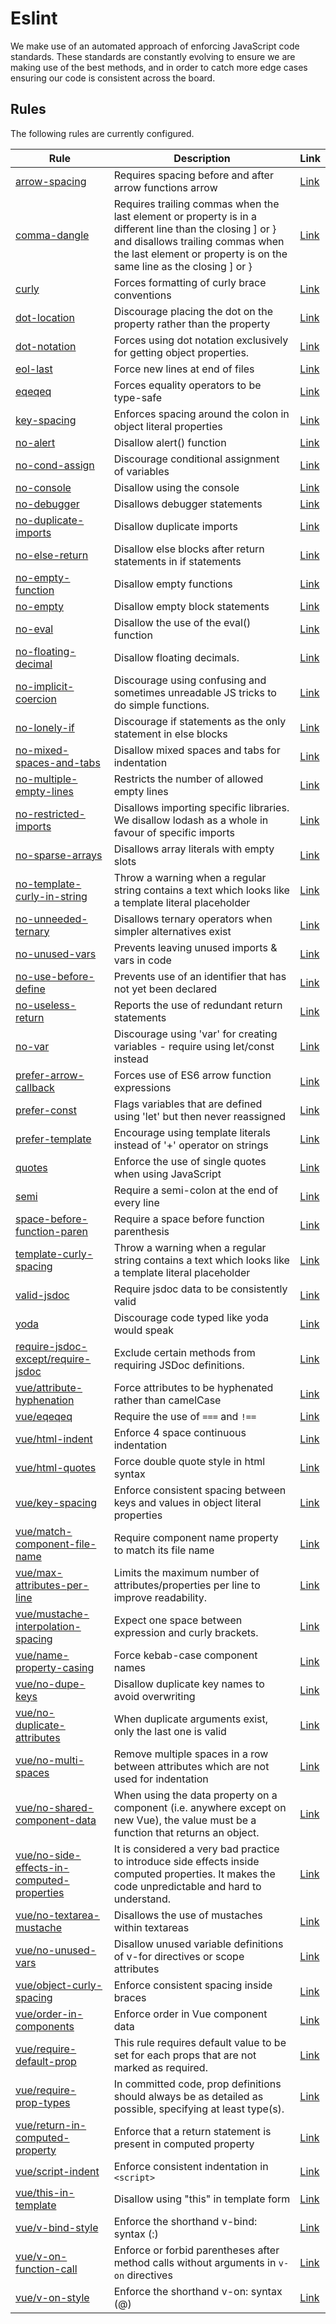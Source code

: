 # Eslint

We make use of an automated approach of enforcing JavaScript code standards. These standards are constantly evolving to ensure we are making use of the best methods, and in order to catch more edge cases ensuring our code is consistent across the board.

## Rules

The following rules are currently configured.

| Rule | Description | Link |
|---|---|---|
| [arrow-spacing](./arrow-spacing.md) | Requires spacing before and after arrow functions arrow  | [Link](https://eslint.org/docs/rules/arrow-spacing) |
| [comma-dangle](./comma-dangle.md) | Requires trailing commas when the last element or property is in a different line than the closing ] or } and disallows trailing commas when the last element or property is on the same line as the closing ] or }  | [Link](https://eslint.org/docs/rules/comma-dangle) |
| [curly](./curly.md) | Forces formatting of curly brace conventions  | [Link](https://eslint.org/docs/rules/curly) |
| [dot-location](./dot-location.md) | Discourage placing the dot on the property rather than the property  | [Link](https://eslint.org/docs/rules/dot-location) |
| [dot-notation](./dot-notation.md) | Forces using dot notation exclusively for getting object properties.  | [Link](https://eslint.org/docs/rules/dot-notation) |
| [eol-last](./eol-last.md) | Force new lines at end of files  | [Link](https://eslint.org/docs/rules/eol-last) |
| [eqeqeq](./eqeqeq.md) | Forces equality operators to be type-safe  | [Link](https://eslint.org/docs/rules/eqeqeq) |
| [key-spacing](./key-spacing.md) | Enforces spacing around the colon in object literal properties  | [Link](https://eslint.org/docs/rules/key-spacing) |
| [no-alert](./no-alert.md) | Disallow alert() function  | [Link](https://eslint.org/docs/rules/no-alert) |
| [no-cond-assign](./no-cond-assign.md) | Discourage conditional assignment of variables  | [Link](https://eslint.org/docs/rules/no-cond-assign) |
| [no-console](./no-console.md) | Disallow using the console  | [Link](https://eslint.org/docs/rules/no-console) |
| [no-debugger](./no-debugger.md) | Disallows debugger statements  | [Link](https://eslint.org/docs/rules/no-debugger) |
| [no-duplicate-imports](./no-duplicate-imports.md) | Disallow duplicate imports  | [Link](https://eslint.org/docs/rules/no-duplicate-imports) |
| [no-else-return](./no-else-return.md) | Disallow else blocks after return statements in if statements  | [Link](https://eslint.org/docs/rules/no-else-return) |
| [no-empty-function](./no-empty-function.md) | Disallow empty functions  | [Link](https://eslint.org/docs/rules/no-empty-function) |
| [no-empty](./no-empty.md) | Disallow empty block statements  | [Link](https://eslint.org/docs/rules/no-empty) |
| [no-eval](./no-eval.md) | Disallow the use of the eval() function  | [Link](https://eslint.org/docs/rules/no-eval) |
| [no-floating-decimal](./no-floating-decimal.md) | Disallow floating decimals.  | [Link](https://eslint.org/docs/rules/no-floating-decimal) |
| [no-implicit-coercion](./no-implicit-coercion.md) | Discourage using confusing and sometimes unreadable JS tricks to do simple functions.  | [Link](https://eslint.org/docs/rules/no-implicit-coercion) |
| [no-lonely-if](./no-lonely-if.md) | Discourage if statements as the only statement in else blocks  | [Link](https://eslint.org/docs/rules/no-lonely-if) |
| [no-mixed-spaces-and-tabs](./no-mixed-spaces-and-tabs.md) | Disallow mixed spaces and tabs for indentation  | [Link](https://eslint.org/docs/rules/no-mixed-spaces-and-tabs) |
| [no-multiple-empty-lines](./no-multiple-empty-lines.md) | Restricts the number of allowed empty lines  | [Link](https://eslint.org/docs/rules/no-multiple-empty-lines) |
| [no-restricted-imports](./no-restricted-imports.md) | Disallows importing specific libraries. We disallow lodash as a whole in favour of specific imports  | [Link](https://eslint.org/docs/rules/no-restricted-imports) |
| [no-sparse-arrays](./no-sparse-arrays.md) | Disallows array literals with empty slots  | [Link](https://eslint.org/docs/rules/no-sparse-arrays) |
| [no-template-curly-in-string](./no-template-curly-in-string.md) | Throw a warning when a regular string contains a text which looks like a template literal placeholder  | [Link](https://eslint.org/docs/rules/no-template-curly-in-string) |
| [no-unneeded-ternary](./no-unneeded-ternary.md) | Disallows ternary operators when simpler alternatives exist  | [Link](https://eslint.org/docs/rules/no-unneeded-ternary) |
| [no-unused-vars](./no-unused-vars.md) | Prevents leaving unused imports & vars in code  | [Link](https://eslint.org/docs/rules/no-unused-vars) |
| [no-use-before-define](./no-use-before-define.md) | Prevents use of an identifier that has not yet been declared  | [Link](https://eslint.org/docs/rules/no-use-before-define) |
| [no-useless-return](./no-useless-return.md) | Reports the use of redundant return statements  | [Link](https://eslint.org/docs/rules/no-useless-return) |
| [no-var](./no-var.md) | Discourage using 'var' for creating variables - require using let/const instead  | [Link](https://eslint.org/docs/rules/no-var) |
| [prefer-arrow-callback](./prefer-arrow-callback.md) | Forces use of ES6 arrow function expressions  | [Link](https://eslint.org/docs/rules/prefer-arrow-callback) |
| [prefer-const](./prefer-const.md) | Flags variables that are defined using 'let' but then never reassigned  | [Link](https://eslint.org/docs/rules/prefer-const) |
| [prefer-template](./prefer-template.md) | Encourage using template literals instead of '+' operator on strings  | [Link](https://eslint.org/docs/rules/prefer-template) |
| [quotes](./quotes.md) | Enforce the use of single quotes when using JavaScript  | [Link](https://eslint.org/docs/rules/quotes) |
| [semi](./semi.md) | Require a semi-colon at the end of every line  | [Link](https://eslint.org/docs/rules/semi) |
| [space-before-function-paren](./space-before-function-paren.md) | Require a space before function parenthesis   | [Link](https://eslint.org/docs/rules/space-before-function-paren) |
| [template-curly-spacing](./template-curly-spacing.md) | Throw a warning when a regular string contains a text which looks like a template literal placeholder  | [Link](https://eslint.org/docs/rules/template-curly-spacing) |
| [valid-jsdoc](./valid-jsdoc.md) | Require jsdoc data to be consistently valid  | [Link](https://eslint.org/docs/rules/valid-jsdoc) |
| [yoda](./yoda.md) | Discourage code typed like yoda would speak  | [Link](https://eslint.org/docs/rules/yoda) |
| [require-jsdoc-except/require-jsdoc](./require-jsdoc-except-require-jsdoc.md) | Exclude certain methods from requiring JSDoc definitions.  | [Link](https://eslint.org/docs/rules/require-jsdoc) |
| [vue/attribute-hyphenation](./vue-attribute-hyphenation.md) | Force attributes to be hyphenated rather than camelCase  | [Link](https://eslint.org/docs/rules/attribute-hyphenation) |
| [vue/eqeqeq](./vue-eqeqeq.md) | Require the use of ```===``` and ```!==``` | [Link](https://eslint.org/docs/rules/eqeqeq) |
| [vue/html-indent](./vue-html-indent.md) | Enforce 4 space continuous indentation  | [Link](https://eslint.org/docs/rules/html-indent) |
| [vue/html-quotes](./vue-html-quotes.md) | Force double quote style in html syntax  | [Link](https://eslint.org/docs/rules/html-quotes) |
| [vue/key-spacing](./vue-key-spacing.md) | Enforce consistent spacing between keys and values in object literal properties | [Link](https://eslint.org/docs/rules/key-spacing) |
| [vue/match-component-file-name](./vue-match-component-file-name.md) | Require component name property to match its file name | [Link](https://eslint.org/docs/rules/match-component-file-name) |
| [vue/max-attributes-per-line](./vue-max-attributes-per-line.md) | Limits the maximum number of attributes/properties per line to improve readability.  | [Link](https://eslint.org/docs/rules/max-attributes-per-line) |
| [vue/mustache-interpolation-spacing](./vue-mustache-interpolation-spacing.md) | Expect one space between expression and curly brackets.  | [Link](https://eslint.org/docs/rules/mustache-interpolation-spacing) |
| [vue/name-property-casing](./vue-name-property-casing.md) | Force kebab-case component names  | [Link](https://eslint.org/docs/rules/name-property-casing) |
| [vue/no-dupe-keys](./vue-no-dupe-keys.md) | Disallow duplicate key names to avoid overwriting  | [Link](https://eslint.org/docs/rules/no-dupe-keys) |
| [vue/no-duplicate-attributes](./vue-no-duplicate-attributes.md) | When duplicate arguments exist, only the last one is valid  | [Link](https://eslint.org/docs/rules/no-duplicate-attributes) |
| [vue/no-multi-spaces](./vue-no-multi-spaces.md) | Remove multiple spaces in a row between attributes which are not used for indentation  | [Link](https://eslint.org/docs/rules/no-multi-spaces) |
| [vue/no-shared-component-data](./vue-no-shared-component-data.md) | When using the data property on a component (i.e. anywhere except on new Vue), the value must be a function that returns an object.  | [Link](https://eslint.org/docs/rules/no-shared-component-data) |
| [vue/no-side-effects-in-computed-properties](./vue-no-side-effects-in-computed-properties.md) | It is considered a very bad practice to introduce side effects inside computed properties. It makes the code unpredictable and hard to understand.  | [Link](https://eslint.org/docs/rules/no-side-effects-in-computed-properties) |
| [vue/no-textarea-mustache](./vue-no-textarea-mustache.md) | Disallows the use of mustaches within textareas  | [Link](https://eslint.org/docs/rules/no-textarea-mustache) |
| [vue/no-unused-vars](./vue-no-unused-vars.md) | Disallow unused variable definitions of v-for directives or scope attributes  | [Link](https://eslint.org/docs/rules/no-unused-vars) |
| [vue/object-curly-spacing](./vue-object-curly-spacing.md) | Enforce consistent spacing inside braces | [Link](https://eslint.org/docs/rules/object-curly-spacing) |
| [vue/order-in-components](./vue-order-in-components.md) | Enforce order in Vue component data  | [Link](https://eslint.org/docs/rules/order-in-components) |
| [vue/require-default-prop](./vue-require-default-prop.md) | This rule requires default value to be set for each props that are not marked as required.  | [Link](https://eslint.org/docs/rules/require-default-prop) |
| [vue/require-prop-types](./vue-require-prop-types.md) | In committed code, prop definitions should always be as detailed as possible, specifying at least type(s).  | [Link](https://eslint.org/docs/rules/require-prop-types) |
| [vue/return-in-computed-property](./vue-return-in-computed-property.md) | Enforce that a return statement is present in computed property  | [Link](https://eslint.org/docs/rules/return-in-computed-property) |
| [vue/script-indent](./vue-script-indent.md) | Enforce consistent indentation in ```<script>``` | [Link](https://eslint.org/docs/rules/script-indent) |
| [vue/this-in-template](./vue-this-in-template.md) | Disallow using "this" in template form  | [Link](https://eslint.org/docs/rules/this-in-template) |
| [vue/v-bind-style](./vue-v-bind-style.md) | Enforce the shorthand v-bind: syntax (:)  | [Link](https://eslint.org/docs/rules/v-bind-style) |
| [vue/v-on-function-call](./vue-v-on-function-call.md) | Enforce or forbid parentheses after method calls without arguments in ```v-on``` directives | [Link](https://eslint.org/docs/rules/v-on-function-call) |
| [vue/v-on-style](./vue-v-on-style.md) | Enforce the shorthand v-on: syntax (@)  | [Link](https://eslint.org/docs/rules/v-on-style) |

